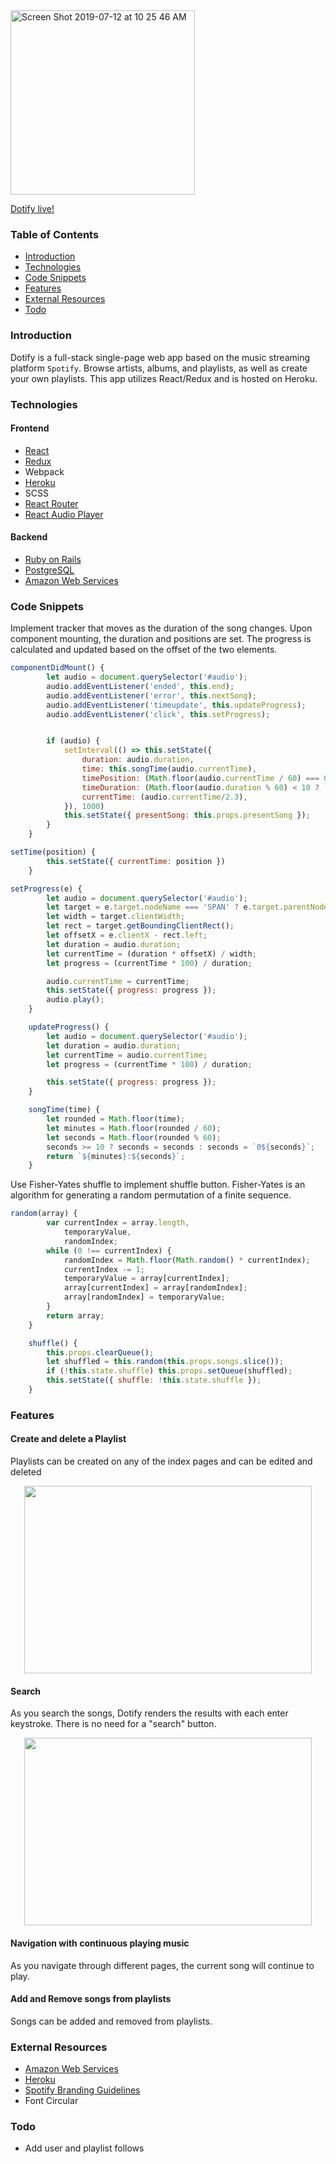 <img width="295" alt="Screen Shot 2019-07-12 at 10 25 46 AM" src="https://user-images.githubusercontent.com/48187134/61147881-5f25bd00-a492-11e9-930b-99593e7558df.png">

[Dotify live!](https://dotify-app.herokuapp.com/#/)
### Table of Contents
* [Introduction](https://github.com/kavya-kumar94/Dotify#introduction)
* [Technologies](https://github.com/kavya-kumar94/Dotify#technologies)
* [Code Snippets](https://github.com/kavya-kumar94/Dotify#code-snippets)
* [Features](https://github.com/kavya-kumar94/Dotify#features)
* [External Resources](https://github.com/kavya-kumar94/Dotify#external-resources)
* [Todo](https://github.com/kavya-kumar94/Dotify#todo)

### Introduction 
Dotify is a full-stack single-page web app based on the music streaming platform `Spotify`. Browse artists, albums, and playlists, as well as create your own playlists. This app utilizes React/Redux and is hosted on Heroku.

### Technologies
#### Frontend
* [React](https://reactjs.org/)
* [Redux](https://redux.js.org/)
* Webpack
* [Heroku](https://www.heroku.com/)
* SCSS 
* [React Router](https://reacttraining.com/react-router/)
* [React Audio Player](https://www.npmjs.com/package/react-audio-player)
#### Backend
* [Ruby on Rails](https://rubyonrails.org/)
* [PostgreSQL](https://www.postgresql.org/)
* [Amazon Web Services](https://aws.amazon.com/)
### Code Snippets
Implement tracker that moves as the duration of the song changes. Upon component mounting, the duration and positions are set. The progress is calculated and updated based on the offset of the two elements.
```js
componentDidMount() {
        let audio = document.querySelector('#audio');
        audio.addEventListener('ended', this.end); 
        audio.addEventListener('error', this.nextSong); 
        audio.addEventListener('timeupdate', this.updateProgress); 
        audio.addEventListener('click', this.setProgress); 


        if (audio) {
            setInterval(() => this.setState({
                duration: audio.duration,
                time: this.songTime(audio.currentTime),
                timePosition: (Math.floor(audio.currentTime / 60) === 0 ? "0" : `${Math.floor(audio.currentTime / 60)}`) + ":" + (Math.floor(audio.currentTime % 60) < 10 ? `0${Math.floor(audio.currentTime % 60)}` : `${Math.floor(audio.currentTime % 60)}`),
                timeDuration: (Math.floor(audio.duration % 60) < 10 ? `${Math.floor(audio.duration / 60)}:0${Math.floor(audio.duration % 60)}` : `${Math.floor(audio.duration / 60)}:${Math.floor(audio.duration % 60)}`),
                currentTime: (audio.currentTime/2.3),
            }), 1000)
            this.setState({ presentSong: this.props.presentSong });
        }
    }

setTime(position) {
        this.setState({ currentTime: position })
    }

setProgress(e) {
        let audio = document.querySelector('#audio');
        let target = e.target.nodeName === 'SPAN' ? e.target.parentNode : e.target;
        let width = target.clientWidth;
        let rect = target.getBoundingClientRect();
        let offsetX = e.clientX - rect.left;
        let duration = audio.duration;
        let currentTime = (duration * offsetX) / width;
        let progress = (currentTime * 100) / duration;

        audio.currentTime = currentTime;
        this.setState({ progress: progress });
        audio.play();
    }

    updateProgress() {
        let audio = document.querySelector('#audio');
        let duration = audio.duration;
        let currentTime = audio.currentTime;
        let progress = (currentTime * 100) / duration;

        this.setState({ progress: progress });
    }

    songTime(time) {
        let rounded = Math.floor(time);
        let minutes = Math.floor(rounded / 60);
        let seconds = Math.floor(rounded % 60);
        seconds >= 10 ? seconds = seconds : seconds = `0${seconds}`;
        return `${minutes}:${seconds}`;
    }
```

Use Fisher-Yates shuffle to implement shuffle button. Fisher-Yates is an algorithm for generating a random permutation of a finite sequence.

```js
random(array) {
        var currentIndex = array.length,
            temporaryValue,
            randomIndex;
        while (0 !== currentIndex) {
            randomIndex = Math.floor(Math.random() * currentIndex);
            currentIndex -= 1;
            temporaryValue = array[currentIndex];
            array[currentIndex] = array[randomIndex];
            array[randomIndex] = temporaryValue;
        }
        return array;
    }

    shuffle() {
        this.props.clearQueue();
        let shuffled = this.random(this.props.songs.slice());
        if (!this.state.shuffle) this.props.setQueue(shuffled);
        this.setState({ shuffle: !this.state.shuffle });
    }
```
### Features
#### Create and delete a Playlist
Playlists can be created on any of the index pages and can be edited and deleted
  <p align="center">
    <img width="460" height="300" src="https://user-images.githubusercontent.com/48187134/61151547-0a3a7480-a49b-11e9-9896-1263757b61b5.gif">
  </p>

#### Search
As you search the songs, Dotify renders the results with each enter keystroke. There is no need for a "search" button.
<p align="center">
  <img width="460" height="300" src="https://user-images.githubusercontent.com/48187134/61152018-30144900-a49c-11e9-8319-b8fad2c53916.gif">
</p>

#### Navigation with continuous playing music
As you navigate through different pages, the current song will continue to play. 

#### Add and Remove songs from playlists
Songs can be added and removed from playlists.


### External Resources
* [Amazon Web Services](https://aws.amazon.com/)
* [Heroku](https://www.heroku.com/)
* [Spotify Branding Guidelines](https://developer.spotify.com/branding-guidelines/)
* Font Circular
### Todo
* Add user and playlist follows
